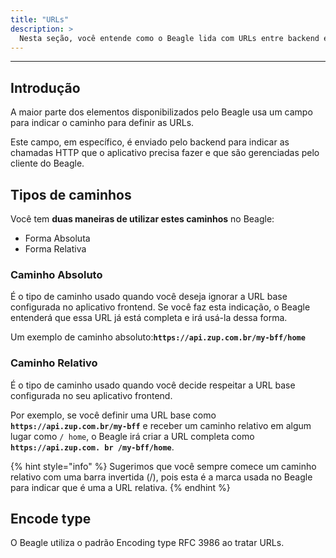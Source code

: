 ```yaml
---
title: "URLs"
description: >
  Nesta seção, você entende como o Beagle lida com URLs entre backend e frontend (BFF).
---
```


---

## Introdução

A maior parte dos elementos disponibilizados pelo Beagle usa um campo para indicar o caminho para definir as URLs. 

Este campo, em específico, é enviado pelo backend para indicar as chamadas HTTP que o aplicativo precisa fazer e que são gerenciadas pelo cliente do Beagle. 

## Tipos de caminhos 

Você tem **duas maneiras de utilizar estes caminhos** no Beagle: 

* Forma Absoluta 
* Forma Relativa 

### Caminho Absoluto 

É o tipo de caminho usado quando você deseja ignorar a URL base configurada no aplicativo frontend. Se você faz esta indicação, o Beagle entenderá que essa URL já está completa e irá usá-la dessa forma. 

Um exemplo de caminho absoluto:**`https://api.zup.com.br/my-bff/home`** 

### Caminho Relativo 

É o tipo de caminho usado quando você decide respeitar a URL base configurada no seu aplicativo frontend. 

Por exemplo, se você definir uma URL base como **`https://api.zup.com.br/my-bff`** e receber um caminho relativo em algum lugar como `/ home`, o Beagle irá criar a URL completa como **`https://api.zup.com. br /my-bff/home`**.

{% hint style="info" %}
Sugerimos que você sempre comece um caminho relativo com uma barra invertida \(/\), pois esta é a marca usada no Beagle para indicar que é uma a URL relativa.
{% endhint %}

## Encode type

O Beagle utiliza o padrão Encoding type RFC 3986 ao tratar URLs.
